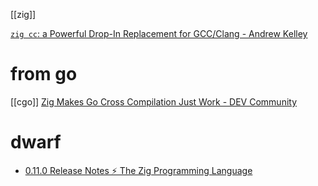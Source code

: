 [[zig]]

[`zig cc`: a Powerful Drop-In Replacement for GCC/Clang - Andrew Kelley](https://andrewkelley.me/post/zig-cc-powerful-drop-in-replacement-gcc-clang.html)


# from go
[[cgo]]
[Zig Makes Go Cross Compilation Just Work - DEV Community](https://dev.to/kristoff/zig-makes-go-cross-compilation-just-work-29ho)

# dwarf
- [0.11.0 Release Notes ⚡ The Zig Programming Language](https://ziglang.org/download/0.11.0/release-notes.html#Debugging)
